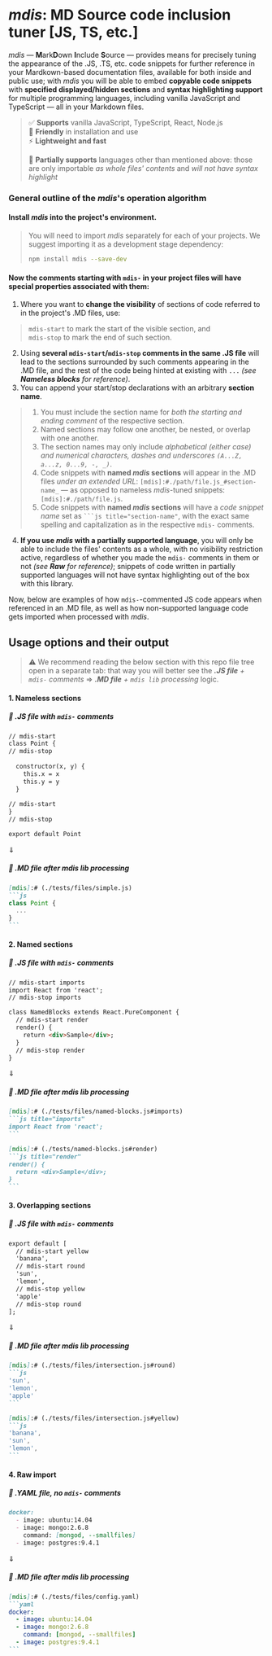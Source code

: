 # _mdis_: MD Source code inclusion tuner [JS, TS, etc.]

_mdis_ — **M**ark**D**own **I**nclude **S**ource — provides means for precisely tuning the appearance of the .JS, .TS, etc. code snippets for further reference in your Mardkown-based documentation files, available for both inside and public use; with _mdis_ you will be able to embed **copyable code snippets** with **specified displayed/hidden sections** and **syntax highlighting support** for multiple programming languages, including vanilla JavaScript and TypeScript — all in your Markdown files.

> ✅ **Supports** vanilla JavaScript, TypeScript, React, Node.js  
> 🔧 **Friendly** in installation and use  
> ⚡ **Lightweight and fast**
> 
> 🌱 **Partially supports** languages other than mentioned above: those are only importable _as whole files' contents_ and _will not have syntax highlight_

### General outline of the _mdis_'s operation algorithm
#### Install _mdis_ into the project's environment.

> You will need to import _mdis_ separately for each of your projects. We suggest importing it as a development stage dependency:
> ```sh
> npm install mdis --save-dev
> ```

#### Now the comments starting with `mdis-` in your project files will have special properties associated with them:

1. Where you want to **change the visibility** of sections of code referred to in the project's .MD files, use:  
  > `mdis-start` to mark the start of the visible section, and  
  > `mdis-stop` to mark the end of such section.
2. Using **several  `mdis-start`/`mdis-stop` comments in the same .JS file** will lead to the sections surrounded by such comments appearing in the .MD file, and the rest of the code being hinted at existing with `...` _(see  **Nameless blocks** for reference)_.
3. You can append your start/stop declarations with an arbitrary **section name**.  
>   1) You must include the section name for *both the starting and ending comment* of the respective section.  
>   2) Named sections may follow one another, be nested, or overlap with one another.  
>   3) The section names may only include *alphabetical (either case) and numerical characters, dashes and underscores `(A...Z, a...z, 0...9, -, _)`*.
>   4) Code snippets with **named _mdis_ sections** will appear in the .MD files *under an extended URL*: `[mdis]:#./path/file.js_#section-name_` — as opposed to nameless _mdis_-tuned snippets: `[mdis]:#./path/file.js`.
>   5) Code snippets with **named _mdis_ sections** will have a *code snippet name* set as `‍```js title="section-name"`, with the exact same spelling and capitalization as in the respective `mdis-` comments.
4. **If you use _mdis_ with a partially supported language**, you will only be able to include the files' contents as a whole, with no visibility restriction active, regardless of whether you made the `mdis-` comments in them or not _(see  **Raw** for reference)_; snippets of code written in partially supported languages will not have syntax highlighting out of the box with this library.

Now, below are examples of how `mdis-`-commented JS code appears when referenced in an .MD file, as well as how non-supported language code gets imported when processed with _mdis_.

## Usage options and their output
> ⚠ We recommend reading the below section with this repo file tree open in a separate tab: that way you will better see the _**.JS file** + `mdis-` comments_ ⇒ _**.MD file** + `mdis lib` processing_ logic.

#### 1. Nameless sections

##### 📜 .JS file with `mdis-` comments
`````markdown
// mdis-start
class Point {
// mdis-stop
  
  constructor(x, y) {
    this.x = x
    this.y = y
  }
  
// mdis-start
}
// mdis-stop

export default Point
`````
⇓
##### 🤖 .MD file after _mdis_ lib processing
`````markdown
[mdis]:# (./tests/files/simple.js)
```js
class Point {
  ...
}
```
`````

#### 2. Named sections

##### 📜 .JS file with `mdis-` comments
`````markdown
// mdis-start imports
import React from 'react';
// mdis-stop imports

class NamedBlocks extends React.PureComponent {
  // mdis-start render
  render() {
    return <div>Sample</div>;
  }
  // mdis-stop render
}
`````
⇓
##### 🤖 .MD file after _mdis_ lib processing
`````markdown
[mdis]:# (./tests/files/named-blocks.js#imports)
```js title="imports"
import React from 'react';
```

[mdis]:# (./tests/named-blocks.js#render)
```js title="render"
render() {
  return <div>Sample</div>;
}
```
`````

#### 3. Overlapping sections

##### 📜 .JS file with `mdis-` comments
`````markdown
export default [
  // mdis-start yellow
  'banana',
  // mdis-start round
  'sun',
  'lemon',
  // mdis-stop yellow
  'apple'
  // mdis-stop round
];
`````
⇓
##### 🤖 .MD file after _mdis_ lib processing
`````markdown
[mdis]:# (./tests/files/intersection.js#round)
```js
'sun',
'lemon',
'apple'
```

[mdis]:# (./tests/files/intersection.js#yellow)
```js
'banana',
'sun',
'lemon',
```
`````

#### 4. Raw import

##### 📄 ._YAML_ file, _no `mdis-` comments_
`````markdown
docker:
  - image: ubuntu:14.04
  - image: mongo:2.6.8
    command: [mongod, --smallfiles]
  - image: postgres:9.4.1
`````
⇓
##### 🤖 .MD file after _mdis_ lib processing
`````markdown
[mdis]:# (./tests/files/config.yaml)
```yaml
docker:
  - image: ubuntu:14.04
  - image: mongo:2.6.8
    command: [mongod, --smallfiles]
  - image: postgres:9.4.1
```
`````

<!-- -=-=-=-=-=-=-=-=-=-=-==-=-=-=-=-

❌ 1. Simple block

<table>
<tr>
<th><em>mdis</em> input</th>
<th>Result</th>
</tr>
<tr>
<td>
<pre>
<code markdown>
// mdis-start
class Point {
// mdis-stop

  constructor(x, y) {
    this.x = x
    this.y = y
  }

// mdis-start
}
// mdis-stop

export default Point
</code>
</pre>
</td>
<td>
<pre>
[mdis]:# (./tests/files/simple.js)
```js title="Simple"class Point {
  ...
}```
</pre>
</td>
</tr>
</table>

❌ 2. Named block
<table>
<tr>
<th><em>mdis</em> input</th>
<th>Result</th>
</tr>
<tr>
<td>
<pre>
// mdis-start imports
import React from 'react';
// mdis-stop imports

class NamedBlocks extends React.PureComponent {
&#160;&#160;// mdis-start render
&#160;&#160;render() {
&#160;&#160;&#160;&#160;return &lt;div&gt;Sample&lt;/div&gt;;
&#160;&#160;}
&#160;&#160;// mdis-stop render
}
</pre>
</td>
<td>
<pre>
[mdis]:# (./tests/files/named-blocks.js#imports)
```
import React from 'react';
```
</pre>
<pre>
[mdis]:# (./tests/named-blocks.js#render)
```
render() {
  return &lt;div&gt;Sample&lt;/div&gt;;
}
```
</pre>
</td>
</tr>
</table>

❌ 3. Intersection
<table>
<tr>
<th><em>mdis</em> input</th>
<th>Result</th>
</tr>
<tr>
<td>
<pre>
export default [
  // mdis-start yellow
  'banana',
  // mdis-start round
  'sun',
  'lemon',
  // mdis-stop yellow
  'apple'
  // mdis-stop round
];
</pre>
</td>
<td>
<pre>
[mdis]:# (./tests/files/intersection.js#round)
```js
'sun',
'lemon',
'apple'
```
</pre>
<pre>
[mdis]:# (./tests/files/intersection.js#yellow)
```js
'banana',
'sun',
'lemon',
```
</pre>
</td>
</tr>
</table>

❌ 4. Raw
<table>
<tr>
<th><em>mdis</em> input</th>
<th>Result</th>
</tr>
<tr>
<td>
<pre>
docker:
  - image: ubuntu:14.04
  - image: mongo:2.6.8
    command: [mongod, --smallfiles]
  - image: postgres:9.4.1
</pre>
</td>
<td>
<pre>
[mdis]:# (./tests/files/config.yaml)
```yaml
docker:
  - image: ubuntu:14.04
  - image: mongo:2.6.8
    command: [mongod, --smallfiles]
  - image: postgres:9.4.1
```
</pre>
</td>
</tr>
</table>
-=-=-=-=-=-=-=-=-=-=-==-=-=-=-=-=-=-
-->
